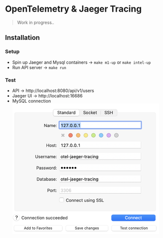 # OpenTelemetry & Jaeger Tracing

> Work in progress..

## Installation

### Setup
* Spin up Jaeger and Mysql containers -> `make m1-up` or `make intel-up`
* Run API server -> `make run`

### Test
* API -> http://localhost:8080/api/v1/users
* Jaeger UI -> http://localhost:16686
* MySQL connection
![Alt text](docs/mysql-connection.png?raw=true "MySQL Connection")
